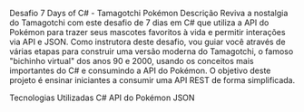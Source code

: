 Desafio 7 Days of C# - Tamagotchi Pokémon
Descrição
Reviva a nostalgia do Tamagotchi com este desafio de 7 dias em C# que utiliza a API do Pokémon para trazer seus mascotes favoritos à vida e permitir interações via API e JSON. Como instrutora deste desafio, vou guiar você através de várias etapas para construir uma versão moderna do Tamagotchi, o famoso "bichinho virtual" dos anos 90 e 2000, usando os conceitos mais importantes do C# e consumindo a API do Pokémon. O objetivo deste projeto é ensinar iniciantes a consumir uma API REST de forma simplificada.


Tecnologias Utilizadas
C#
API do Pokémon
JSON
